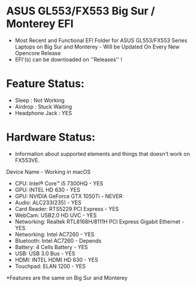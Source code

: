 # ASUS GL553/FX553 Big Sur / Monterey EFI
* Most Recent and Functional EFI Folder for ASUS GL553/FX553 Series Laptops on Big Sur and Monterey - Will be Updated On Every New Opencore Release
* EFI'(s) can be downloaded on ''Releases'' !

# Feature Status:
* Sleep : Not Working
* Airdrop : Stuck Waiting
* Headphone Jack : YES

# Hardware Status:
* Information about supported elements and things that doesn't work on FX553VE.

Device	Name - Working in macOS
* CPU: Intel® Core™ i5 7300HQ - YES
* GPU: INTEL HD 630 - YES
* GPU: NVIDIA GeForce GTX 1050Ti - NEVER
* Audio: ALC233(235) - YES
* Card Reader: RTS5229 PCI Express - YES
* WebCam: USB2.0 HD UVC - YES 
* Networking: Realtek RTL8168H/8111H PCI Express Gigabit Ethernet - YES
* Networking: Intel AC7260 - YES
* Bluetooth: Intel AC7260 - Depends
* Battery: 4 Cells Battery - YES
* USB: USB 3.0 Bus - YES
* HDMI: INTEL HDMI HD 630 - YES
* Touchpad: ELAN 1200 - YES

*Features are the same on Big Sur and Monterey
